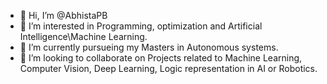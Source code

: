 - 👋 Hi, I’m @AbhistaPB
- 👀 I’m interested in Programming, optimization and Artificial Intelligence\Machine Learning.
- 🌱 I’m currently pursueing my Masters in Autonomous systems.
- 💞️ I’m looking to collaborate on Projects related to Machine Learning, Computer Vision, Deep Learning, Logic representation in AI or Robotics.

<!---
AbhistaPB/AbhistaPB is a ✨ special ✨ repository because its `README.md` (this file) appears on your GitHub profile.
You can click the Preview link to take a look at your changes.
--->
